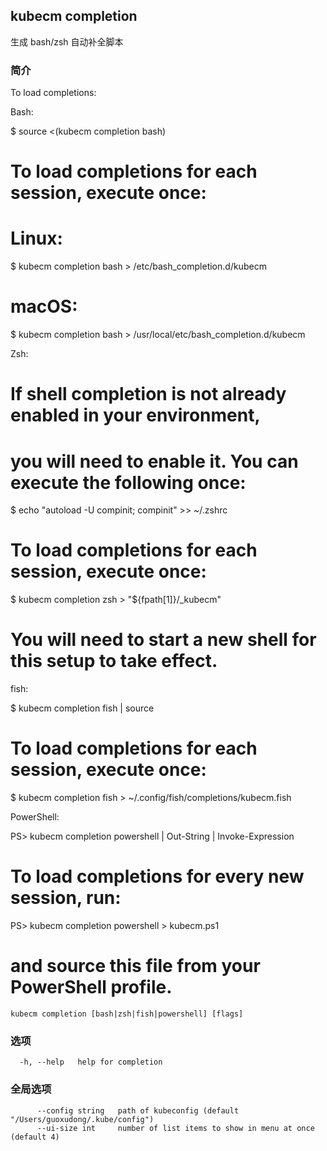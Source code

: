 ## kubecm completion

生成 bash/zsh 自动补全脚本

### 简介

To load completions:

Bash:

$ source <(kubecm completion bash)

# To load completions for each session, execute once:
# Linux:
$ kubecm completion bash > /etc/bash_completion.d/kubecm
# macOS:
$ kubecm completion bash > /usr/local/etc/bash_completion.d/kubecm

Zsh:

# If shell completion is not already enabled in your environment,
# you will need to enable it.  You can execute the following once:

$ echo "autoload -U compinit; compinit" >> ~/.zshrc

# To load completions for each session, execute once:
$ kubecm completion zsh > "${fpath[1]}/_kubecm"

# You will need to start a new shell for this setup to take effect.

fish:

$ kubecm completion fish | source

# To load completions for each session, execute once:
$ kubecm completion fish > ~/.config/fish/completions/kubecm.fish

PowerShell:

PS> kubecm completion powershell | Out-String | Invoke-Expression

# To load completions for every new session, run:
PS> kubecm completion powershell > kubecm.ps1
# and source this file from your PowerShell profile.


```
kubecm completion [bash|zsh|fish|powershell] [flags]
```

### 选项

```
  -h, --help   help for completion
```

### 全局选项

```
      --config string   path of kubeconfig (default "/Users/guoxudong/.kube/config")
      --ui-size int     number of list items to show in menu at once (default 4)
```
